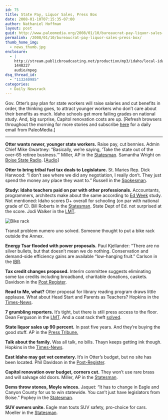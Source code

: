 ```yaml
---
id: 75
title: State Pay, Liquor Sales, Press Box
date: 2008-01-10T07:15:35-07:00
author: Nathaniel Hoffman
layout: post
guid: http://www.paleomedia.org/2008/01/10/bureaucrat-pay-liquor-sales-press-box/
permalink: /2008/01/10/bureaucrat-pay-liquor-sales-press-box/
thumb_home_img:
  - news_thumb.jpg
enclosure:
  - |
    http://stream.publicbroadcasting.net/production/mp3/idaho/local-idaho-664998.mp3
    1448227
    audio/mpeg
dsq_thread_id:
  - "113240985"
categories:
  - Daily Newsrack
---
```

Gov. Otter&#8217;s pay plan for state workers will raise salaries and cut benefits in order, the thinking goes, to attract younger workers who don&#8217;t care about their benefits as much. Idaho schools get more failing grades on national study. And, big surprise, Capitol renovation costs are up. [Refresh browsers throughout the morning for more stories and subscribe [here](http://www.feedburner.com/fb/a/emailverifySubmit?feedId=1510327&loc=en_US) for a daily email from PaleoMedia.]<!--more-->

* * *

**Otter wants newer, younger state workers.** Raise pay, cut bennies. Admin Chief Mike Gwartney: &#8220;Basically, we&#8217;re saying, &#8216;Take the state out of the over-65 retiree business.'&#8221; Miller, AP in the [Statesman](http://www.idahostatesman.com/idahopolitics/story/260343.html). Samantha Wright on [Boise State Radio](http://www.publicbroadcasting.net/idaho/news.newsmain?action=article&ARTICLE_ID=1209326&sectionID=1). [[Audio](http://stream.publicbroadcasting.net/production/mp3/idaho/local-idaho-664998.mp3)]

**Otter to bring tribal fuel tax deals to Legislature.** St. Maries Rep. Dick Harwood: &#8220;I don&#8217;t see where we did any negotiation, I really don&#8217;t. They just spend the money any place they want to.&#8221; Russell in the [Spokesman](http://www.spokesmanreview.com/idaho/topstory.asp?ID=227145).

**Study: Idaho teachers paid on par with other professionals.** Accountants, programmers, architects make about the same according to [Ed Week](http://www.edweek.org/media/ew/qc/2008/18shr.id.h27.pdf) study. Not mentioned: Idaho scores D+ overall for schooling (on par with national grade of C). Bill Roberts in the [Statesman](http://www.idahostatesman.com/newsupdates/story/260342.html). State Dept of Ed. not surprised at the score. Jodi Walker in the [LMT](http://www.lmtribune.com/story/northwest/13272/).

<div class="captionleft">
  <img src="http://www.paleomedia.org/wp-content/uploads/2008/01/bike.jpg" alt="Bike rack" /></p> 
  
  <p>
    Transit problem numero uno solved. Someone thought to put a bike rack outside the Annex.
  </p>
</div>

**Energy Tsar flooded with power proposals.** Paul Kjellander: “There are no silver bullets, but that doesn’t mean we do nothing. Conservation and demand-side efficiency gains are available “low-hanging fruit.” Carlson in the [IBR](http://www.idahobusiness.net/archive.htm/2008/01/09/Energy-official-Baseload-options-few).

**Tax credit changes proposed.** Interim committee suggests eliminating some tax credits including broadband, charitable donations, caskets. Davidson in the [Post Register](http://www.postregister.com/story.php?accnum=1035-01102008&today=2008-01-10%2000:00:00).

**Read to Me, what?** Otter proposal for library reading program draws little applause. What about Head Start and Parents as Teachers? Hopkins in the [Times-News](http://www.magicvalley.com/articles/2008/01/10/news/local_state/128406.txt).

**7 grumbling reporters.** It&#8217;s tight, but there is still press access to the floor. Dean Ferguson in the [LMT](http://www.lmtribune.com/story/northwest/13270/). And a coat rack theft [solved](http://spokesmanreview.com/blogs/boise/archive.asp?postID=6819).

**State liquor sales up 90 percent.** In past five years. And they&#8217;re buying the good stuff. AP in the [Press Tribune.](http://www.idahopress.com/?id=2997)

**Talk about the family.** Was all talk, no bills. Thayn keeps getting ink though. Hopkins in the [Times-News](http://www.magicvalley.com/articles/2008/01/10/news/local_state/128388.txt).

**East Idaho may get vet cemetery.** It&#8217;s in Otter&#8217;s budget, but no site has been located. Phil Davidson in the [Post-Register](http://www.postregister.com/story.php?accnum=1002-01102008&today=2008-01-10%2000:00:00).

**Capitol renovation over budget, corners cut.** They won&#8217;t use rare brass and will salvage old doors. Miller, AP in the [Statesman](http://www.idahostatesman.com/idahopolitics/story/259630.html).

**Dems throw stones, Moyle winces.** Jaquet: &#8220;It has to change in Eagle and Canyon County for us to win statewide. You can&#8217;t just have legislators from Boise.&#8221; Popkey in the [Statesman](http://www.idahostatesman.com/idahopolitics/story/260347.html).

**SUV owners unite.** Eagle man touts SUV safety, pro-choice for cars. Moeller in the [Statesman](http://www.idahostatesman.com/eyepiece/story/260336.html).